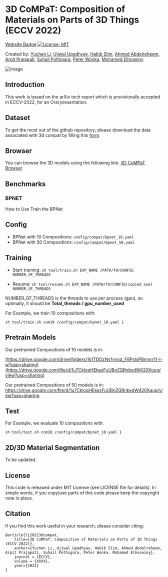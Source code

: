 # 3D CoMPaT: Composition of Materials on Parts of 3D Things (ECCV 2022)
[Website Badge](https://3dcompat-dataset.org/)
[![License: MIT](https://img.shields.io/badge/License-MIT-green.svg)](https://opensource.org/licenses/MIT)
<!--[![arXiv](https://img.shields.io/badge/arXiv-1234.56789-b31b1b.svg?style=plastic)]-->
Created by: [Yuchen Li](http://liyc.tech/), [Ujjwal Upadhyay](https://ujjwal9.com/), [Habib Slim](https://habibslim.github.io/), [Ahmed Abdelreheem](https://samir55.github.io/), [Arpit Prajapati](https://www.polynine.com/), [Suhail Pothigara](https://www.polynine.com/), [Peter Wonka](https://peterwonka.net/), [Mohamed Elhoseiny](http://www.mohamed-elhoseiny.com/)

![image](https://user-images.githubusercontent.com/38585175/182629905-812f1c6f-8906-4485-9710-760cff150df1.png)
## Introduction

This work is based on the arXiv tech report which is provisionally accepted in ECCV-2022, for an Oral presentation.

## Dataset
To get the most out of the github repository, please download the data associated with 3d compat by filling this [form](https://docs.google.com/forms/d/e/1FAIpQLSeOxWVkVNdXz-nCfFIWOeOARc_Atk9fi5PSIKw1Ib1cr3ENpA/viewform?fbzx=-7103523806700241333).

## Browser
You can browse the 3D models using the following link: [3D CoMPaT Browser](http://54.235.12.220:50/index.html)

## Benchmarks
### BPNET
How to Use Train the BPNet 


## Config
- BPNet with 10 Compositions: ```config/compat/bpnet_10.yaml``` 
- BPNet with 50 Compositions: ```config/compat/bpnet_50.yaml``` 

## Training


- Start training:
```sh tool/train.sh EXP_NAME /PATH/TO/CONFIG NUMBER_OF_THREADS```

- Resume: 
```sh tool/resume.sh EXP_NAME /PATH/TO/CONFIG(copied one) NUMBER_OF_THREADS```

NUMBER_OF_THREADS is the threads to use per process (gpu), so optimally, it should be **Total_threads / gpu_number_used**


For Example, we train 10 compositions with:

```sh tool/train.sh com10 /config/compat/bpnet_10.yaml 1```

## Pretrain Models

Our pretrained Compositions of 10 models is in:

[https://drive.google.com/drive/folders/1k1TDDzNvfnnxd_F8PxlsPBmnrr11-I-w?usp=sharing](https://drive.google.com/file/d/1u7CkloqHEkezFuUBnZQRnbxdW420Xgug/view?usp=sharing)


Our pretrained Compositions of 50 models is in:
https://drive.google.com/file/d/1u7CkloqHEkezFuUBnZQRnbxdW420Xgug/view?usp=sharing

## Test

For Example, we evaluate  10 compositions with:

```sh tool/test.sh com10 /config/compat/bpnet_10.yaml 1```

## 2D/3D Material Segmentation
To be updated.

## License
This code is released under MIT License (see LICENSE file for details). In simple words, if you copy/use parts of this code please keep the copyright note in place.



## Citation
If you find this work useful in your research, please consider citing:

```
@article{li20223dcompat,
    title={3D CoMPaT: Composition of Materials on Parts of 3D Things (ECCV 2022)},
    author={Yuchen Li, Ujjwal Upadhyay, Habib Slim, Ahmed Abdelreheem, Arpit Prajapati, Suhail Pothigara, Peter Wonka, Mohamed Elhoseiny},
    journal = {ECCV},
    volume = {XXXX},
    year={2022}
}
```
